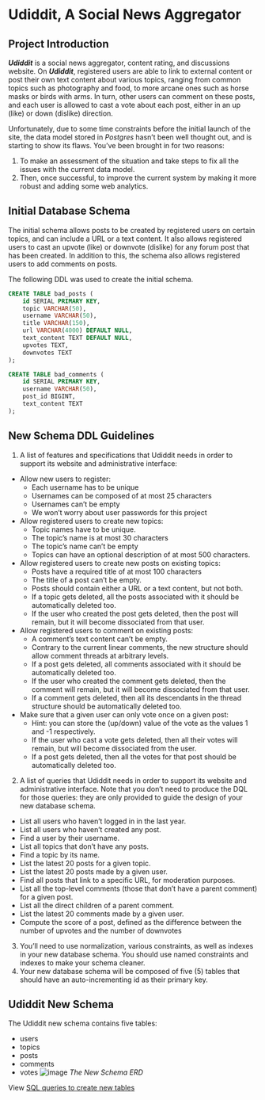 # Udiddit, A Social News Aggregator
## Project Introduction
***Udiddit*** is a social news aggregator, content rating, and discussions website. On ***Udiddit***, registered users are able to link to external content or post their own text content about various topics, ranging from common topics such as photography and food, to more arcane ones such as horse masks or birds with arms. In turn, other users can comment on these posts, and each user is allowed to cast a vote about each post, either in an up (like) or down (dislike) direction.

Unfortunately, due to some time constraints before the initial launch of the site, the data model stored in *Postgres* hasn’t been well thought out, and is starting to show its flaws. You’ve been brought in for two reasons: 
1. To make an assessment of the situation and take steps to fix all the issues with the current data model.
2. Then, once successful, to improve the current system by making it more robust and adding some web analytics.
## Initial Database Schema
The initial schema allows posts to be created by registered users on certain topics, and can include a URL or a text content. It also allows registered users to cast an upvote (like) or downvote (dislike) for any forum post that has been created. In addition to this, the schema also allows registered users to add comments on posts.

The following DDL was used to create the initial schema.
```sql
CREATE TABLE bad_posts (
    id SERIAL PRIMARY KEY,
    topic VARCHAR(50),
    username VARCHAR(50),
    title VARCHAR(150),
    url VARCHAR(4000) DEFAULT NULL,
    text_content TEXT DEFAULT NULL,
    upvotes TEXT,
    downvotes TEXT
);

CREATE TABLE bad_comments (
    id SERIAL PRIMARY KEY,
    username VARCHAR(50),
    post_id BIGINT,
    text_content TEXT
);
```
## New Schema DDL Guidelines
1. A list of features and specifications that Udiddit needs in order to support its website and administrative interface: 
- Allow new users to register: 
    - Each username has to be unique 
    - Usernames can be composed of at most 25 characters 
    - Usernames can’t be empty 
    - We won’t worry about user passwords for this project 
- Allow registered users to create new topics: 
    - Topic names have to be unique. 
    - The topic’s name is at most 30 characters 
    - The topic’s name can’t be empty 
    - Topics can have an optional description of at most 500 characters. 
- Allow registered users to create new posts on existing topics: 
    - Posts have a required title of at most 100 characters 
    - The title of a post can’t be empty. 
    - Posts should contain either a URL or a text content, but not both. 
    - If a topic gets deleted, all the posts associated with it should be automatically deleted too. 
    - If the user who created the post gets deleted, then the post will remain, but it will become dissociated from that user. 
- Allow registered users to comment on existing posts: 
    - A comment’s text content can’t be empty. 
    - Contrary to the current linear comments, the new structure should allow comment threads at arbitrary levels. 
    - If a post gets deleted, all comments associated with it should be automatically deleted too. 
    - If the user who created the comment gets deleted, then the comment will remain, but it will become dissociated from that user. 
    - If a comment gets deleted, then all its descendants in the thread structure should be automatically deleted too. 
- Make sure that a given user can only vote once on a given post: 
    - Hint: you can store the (up/down) value of the vote as the values 1 and -1 respectively. 
    - If the user who cast a vote gets deleted, then all their votes will remain, but will become dissociated from the user. 
    - If a post gets deleted, then all the votes for that post should be automatically deleted too. 
2. A list of queries that Udiddit needs in order to support its website and administrative interface. Note that you don’t need to produce the DQL for those queries: they are only provided to guide the design of your new database schema. 
- List all users who haven’t logged in in the last year. 
- List all users who haven’t created any post. 
- Find a user by their username. 
- List all topics that don’t have any posts. 
- Find a topic by its name. 
- List the latest 20 posts for a given topic. 
- List the latest 20 posts made by a given user. 
- Find all posts that link to a specific URL, for moderation purposes.  
- List all the top-level comments (those that don’t have a parent comment) for a given post. 
- List all the direct children of a parent comment. 
- List the latest 20 comments made by a given user. 
- Compute the score of a post, defined as the difference between the number of upvotes and the number of downvotes 

3. You’ll need to use normalization, various constraints, as well as indexes in your new database schema. You should use named constraints and indexes to make your schema cleaner. 
4. Your new database schema will be composed of five (5) tables that should have an auto-incrementing id as their primary key. 
## Udiddit New Schema
The Udiddit new schema contains five tables:
* users
* topics
* posts
* comments
* votes
![image](https://github.com/user-attachments/assets/c8c7f5ce-ff3f-46b0-b2af-170d98dcfa50)
*The New Schema ERD*

View [SQL queries to create new tables](udiddit_ddl.sql)
